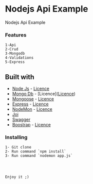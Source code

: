 # Nodejs Api Example

Nodejs Api Example

### Features
```
1-Api
2-Crud
3-Mongodb
4-Validations
5-Express

```
## Built with

* [Node Js](https://nodejs.org/en/) - [Licence](https://opensource.org/licenses/MIT)
* [Mongo Db](https://www.mongodb.com/es) - [Licence]([Licence](  http://www.apache.org/licenses/LICENSE-2.0))
* [Mongoose](https://mongoosejs.com) - [Licence](https://opensource.org/licenses/MIT)
* [Express](https://expressjs.com/es/) - [Licence]( https://creativecommons.org/licenses/by-sa/3.0/us/)
* [NodeMon](https://nodemon.io/) - [Licence](http://rem.mit-license.org)
* [Joi](https://www.npmjs.com/package/joi) 
* [Swagger](https://www.npmjs.com/package/express-oas-generator) 
* [Boostrap](https://getbootstrap.com) - [Licence]( http://www.apache.org/licenses/LICENSE-2.0)

### Installing
```
1- Git clone
2- Run command `npm install`
3- Run command `nodemon app.js`




Enjoy it ;)
